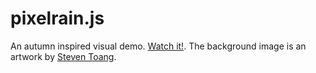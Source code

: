 pixelrain.js
===========
An autumn inspired visual demo. [Watch it!](https://yevhentiurin.github.com/pixelrainjs).
The background image is an artwork by [Steven Toang](https://www.facebook.com/steventoang).